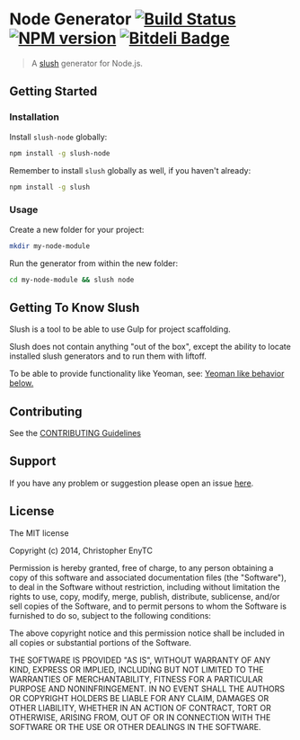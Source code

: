 # Node Generator [![Build Status](https://secure.travis-ci.org/chrisenytc/slush-node.png?branch=master)](https://travis-ci.org/chrisenytc/slush-node) [![NPM version](https://badge-me.herokuapp.com/api/npm/slush-node.png)](http://badges.enytc.com/for/npm/slush-node) [![Bitdeli Badge](https://d2weczhvl823v0.cloudfront.net/chrisenytc/slush-node/trend.png)](https://bitdeli.com/free "Bitdeli Badge")

> A [slush](http://klei.github.io/slush) generator for Node.js.


## Getting Started

### Installation

Install `slush-node` globally:

```bash
npm install -g slush-node
```

Remember to install `slush` globally as well, if you haven't already:

```bash
npm install -g slush
```

### Usage

Create a new folder for your project:

```bash
mkdir my-node-module
```

Run the generator from within the new folder:

```bash
cd my-node-module && slush node
```

## Getting To Know Slush

Slush is a tool to be able to use Gulp for project scaffolding.

Slush does not contain anything "out of the box", except the ability to locate installed slush generators and to run them with liftoff.

To be able to provide functionality like Yeoman, see: [Yeoman like behavior below.](https://github.com/klei/slush#yeoman-like-behavior)

## Contributing

See the [CONTRIBUTING Guidelines](https://github.com/chrisenytc/slush-node/blob/master/CONTRIBUTING.md)

## Support
If you have any problem or suggestion please open an issue [here](https://github.com/chrisenytc/slush-node/issues).

## License

The MIT license

Copyright (c) 2014, Christopher EnyTC

Permission is hereby granted, free of charge, to any person
obtaining a copy of this software and associated documentation
files (the "Software"), to deal in the Software without
restriction, including without limitation the rights to use,
copy, modify, merge, publish, distribute, sublicense, and/or sell
copies of the Software, and to permit persons to whom the
Software is furnished to do so, subject to the following
conditions:

The above copyright notice and this permission notice shall be
included in all copies or substantial portions of the Software.

THE SOFTWARE IS PROVIDED "AS IS", WITHOUT WARRANTY OF ANY KIND,
EXPRESS OR IMPLIED, INCLUDING BUT NOT LIMITED TO THE WARRANTIES
OF MERCHANTABILITY, FITNESS FOR A PARTICULAR PURPOSE AND
NONINFRINGEMENT. IN NO EVENT SHALL THE AUTHORS OR COPYRIGHT
HOLDERS BE LIABLE FOR ANY CLAIM, DAMAGES OR OTHER LIABILITY,
WHETHER IN AN ACTION OF CONTRACT, TORT OR OTHERWISE, ARISING
FROM, OUT OF OR IN CONNECTION WITH THE SOFTWARE OR THE USE OR
OTHER DEALINGS IN THE SOFTWARE.

